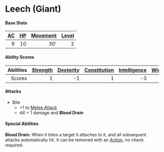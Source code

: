 # Leech (Giant)

#### Base Stats

| [AC](../../../Player%20Characters/Derived%20Statistics/Armor%20Class.md) | [HP](../../../Player%20Characters/Derived%20Statistics/Health%20Points.md) | [Movement](../../../Game%20Procedures/Movement.md) | [Level](../../../Player%20Characters/Derived%20Statistics/Level.md) |
| -----------------------------------------------------------------------: | -------------------------------------------------------------------------: | -------------------------------------------------: | ------------------------------------------------------------------: |
|                                                                        9 |                                                                         10 |                                                30' |                                                                   2 |
#### Ability Scores

| Abilities | [Strength](../../../Player%20Characters/Chosen%20Statistics/Strength.md) | [Dexterity](../../../Player%20Characters/Chosen%20Statistics/Dexterity.md) | [Constitution](../../../Player%20Characters/Chosen%20Statistics/Constitution.md) | [Intelligence](../../../Player%20Characters/Chosen%20Statistics/Intelligence.md) | [Wisdom](../../../Player%20Characters/Chosen%20Statistics/Wisdom.md)<br> | [Charisma](../../../Player%20Characters/Chosen%20Statistics/Charisma.md)<br> |
| --------: | -----------------------------------------------------------------------: | -------------------------------------------------------------------------: | -------------------------------------------------------------------------------: | -------------------------------------------------------------------------------: | -----------------------------------------------------------------------: | ---------------------------------------------------------------------------: |
|    Scores |                                                                        1 |                                                                         -1 |                                                                                1 |                                                                               -3 |                                                                       -1 |                                                                           -3 |
#### Attacks
- Bite
	- +1 to [Melee Attack](../../../Game%20Procedures/Melee%20Attack.md)
	- d4 + 1 damage and **Blood Drain**
#### Special Abilities
**Blood Drain:** When it bites a target it attaches to it, and all subsequent attacks automatically hit. It can be removed with an [Action](../../../Game%20Procedures/Action.md), no check required.